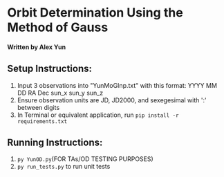 # Orbit Determination Using the Method of Gauss
#### Written by Alex Yun
## Setup Instructions:
1) Input 3 observations into "YunMoGInp.txt" with this format: YYYY MM DD RA Dec sun_x sun_y sun_z
2) Ensure observation units are JD, JD2000, and sexegesimal with ':' between digits
3) In Terminal or equivalent application, run ```pip install -r requirements.txt```

## Running Instructions:
1) ```py YunOD.py```(FOR TAs/OD TESTING PURPOSES)
2) ```py run_tests.py``` to run unit tests